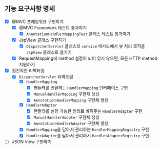 ## 기능 요구사항 명세

- [X] @MVC 프레임워크 구현하기
  - [X] @MVC Framework 테스트 통과하기
    - [X] `AnnotationHandlerMappingTest` 클래스 테스트 통과하기
  - [X] JspView 클래스 구현하기
    - [X] `DispatcherServlet` 클래스의 `service` 메서드에서 뷰 처리 로직을 `JspView` 클래스로 옮기기
  - [X] RequestMapping에 method 설정이 되어 있지 않으면, 모든 HTTP method 지원하기
- [X] 점진적인 리팩터링
  - [X] `DispatcherServlet` 리팩토링
    - [X] `HandlerMapping`
      - [X] 핸들러를 반환하는 `HandlerMapping` 인터페이스 구현
      - [X] `ManualHandlerMapping` 구현체 생성
      - [X] `AnnotationHandlerMapping` 구현체 생성
    - [X] `HandlerAdapter`
      - [X] 핸들러를 실행 가능한 형태로 바꿔주는 `HandlerAdapter` 구현
      - [X] `ManualHandlerAdapter` 구현체 생성
      - [X] `AnnotationHandlerAdapter` 구현체 생성
    - [X] `HandlerMapping`을 담아서 관리하는 `HandlerMappingRegistry` 구현
    - [X] `HandlerAdapter`를 담아서 관리하서 `HandlerAdapterRegistry` 구현
- [ ] JSON View 구현하기